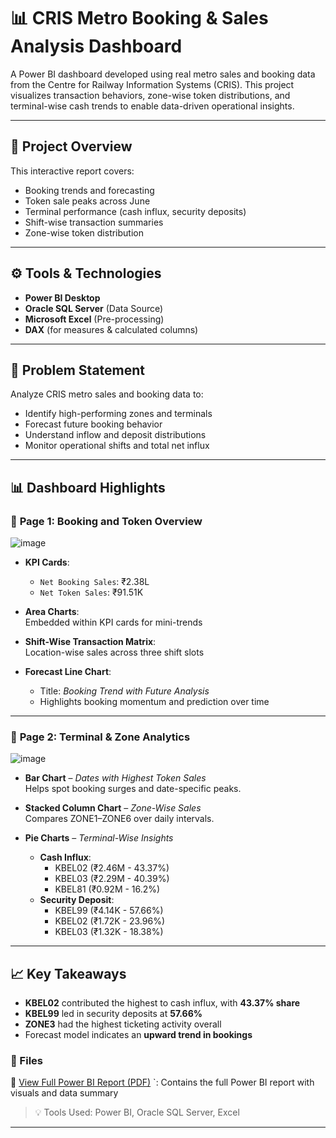 # 📊 CRIS Metro Booking & Sales Analysis Dashboard

A Power BI dashboard developed using real metro sales and booking data from the Centre for Railway Information Systems (CRIS). This project visualizes transaction behaviors, zone-wise token distributions, and terminal-wise cash trends to enable data-driven operational insights.

---

## 📁 Project Overview

This interactive report covers:
- Booking trends and forecasting
- Token sale peaks across June
- Terminal performance (cash influx, security deposits)
- Shift-wise transaction summaries
- Zone-wise token distribution

---

## ⚙️ Tools & Technologies
- **Power BI Desktop**
- **Oracle SQL Server** (Data Source)
- **Microsoft Excel** (Pre-processing)
- **DAX** (for measures & calculated columns)

---

## 🧠 Problem Statement

Analyze CRIS metro sales and booking data to:
- Identify high-performing zones and terminals
- Forecast future booking behavior
- Understand inflow and deposit distributions
- Monitor operational shifts and total net influx

---

## 📊 Dashboard Highlights

### 📄 **Page 1: Booking and Token Overview**

![image](https://github.com/user-attachments/assets/ba88605f-0426-4b7c-95f3-f67b48696e07)

- **KPI Cards**:  
  - `Net Booking Sales`: ₹2.38L  
  - `Net Token Sales`: ₹91.51K  

- **Area Charts**:  
  Embedded within KPI cards for mini-trends

- **Shift-Wise Transaction Matrix**:  
  Location-wise sales across three shift slots

- **Forecast Line Chart**:  
  - Title: *Booking Trend with Future Analysis*  
  - Highlights booking momentum and prediction over time

---

### 📄 **Page 2: Terminal & Zone Analytics**

![image](https://github.com/user-attachments/assets/d6118b10-c78e-4100-a32d-70e1d593b8fb)

- **Bar Chart** – *Dates with Highest Token Sales*  
  Helps spot booking surges and date-specific peaks.

- **Stacked Column Chart** – *Zone-Wise Sales*  
  Compares ZONE1–ZONE6 over daily intervals.

- **Pie Charts** – *Terminal-Wise Insights*  
  - **Cash Influx**:  
    - KBEL02 (₹2.46M - 43.37%)  
    - KBEL03 (₹2.29M - 40.39%)  
    - KBEL81 (₹0.92M - 16.2%)  
  - **Security Deposit**:  
    - KBEL99 (₹4.14K - 57.66%)  
    - KBEL02 (₹1.72K - 23.96%)  
    - KBEL03 (₹1.32K - 18.38%)

---

## 📈 Key Takeaways
- **KBEL02** contributed the highest to cash influx, with **43.37% share**
- **KBEL99** led in security deposits at **57.66%**
- **ZONE3** had the highest ticketing activity overall
- Forecast model indicates an **upward trend in bookings**

### 📁 Files

📄 [View Full Power BI Report (PDF)](Cris%20Project.pdf)
`: Contains the full Power BI report with visuals and data summary

> 💡 Tools Used: Power BI, Oracle SQL Server, Excel


---
